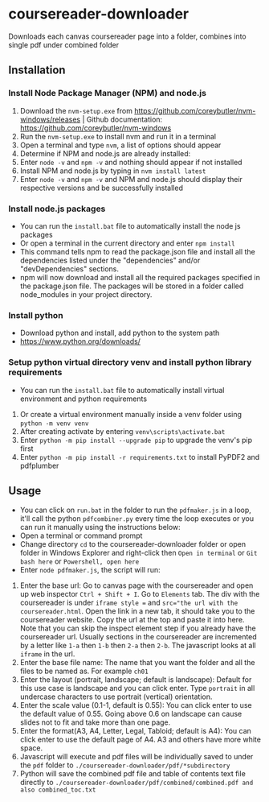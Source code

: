 # coursereader-downloader
Downloads each canvas coursereader page into a folder, combines into single pdf under combined folder

## Installation

### Install Node Package Manager (NPM) and node.js
1. Download the `nvm-setup.exe` from https://github.com/coreybutler/nvm-windows/releases | Github documentation: https://github.com/coreybutler/nvm-windows
2. Run the `nvm-setup.exe` to install nvm and run it in a terminal
3. Open a terminal and type `nvm`, a list of options should appear
4. Determine if NPM and node.js are already installed:
5. Enter `node -v` and `npm -v` and nothing should appear if not installed
6. Install NPM and node.js by typing in  `nvm install latest`
7. Enter `node -v` and `npm -v` and NPM and node.js should display their respective versions and be successfully installed

### Install node.js packages
* You can run the `install.bat` file to automatically install the node js packages
* Or open a terminal in the current directory and enter `npm install` 
* This command tells npm to read the package.json file and install all the dependencies listed under the "dependencies" and/or "devDependencies" sections.
* npm will now download and install all the required packages specified in the package.json file. The packages will be stored in a folder called node_modules in your project directory.

### Install python
* Download python and install, add python to the system path
* https://www.python.org/downloads/

### Setup python virtual directory venv and install python library requirements
* You can run the `install.bat` file to automatically install virtual environment and python requirements
1. Or create a virtual environment manually inside a venv folder using `python -m venv venv`
2. After creating activate by entering `venv\scripts\activate.bat`
3. Enter `python -m pip install --upgrade pip` to upgrade the venv's pip first
4. Enter `python -m pip install -r requirements.txt` to install PyPDF2 and pdfplumber

## Usage
* You can click on `run.bat` in the folder to run the `pdfmaker.js` in a loop, it'll call the python `pdfcombiner.py` every time the loop executes or you can run it manually using the instructions below:
* Open a terminal or command prompt
* Change directory `cd` to the coursereader-downloader folder or open folder in Windows Explorer and right-click then `Open in terminal` or `Git bash here` or `Powershell, open here`
* Enter `node pdfmaker.js`, the script will run:
1. Enter the base url: Go to canvas page with the coursereader and open up web inspector `Ctrl + Shift + I`. Go to `Elements` tab. The div with the coursereader is under `iframe style =` and `src="the url with the coursereader.html`. Open the link in a new tab, it should take you to the coursereader website. Copy the url at the top and paste it into here. Note that you can skip the inspect element step if you already have the coursereader url. Usually sections in the coursereader are incremented by a letter like `1-a` then `1-b` then `2-a` then `2-b`. The javascript looks at all `iframe` in the url.
2. Enter the base file name: The name that you want the folder and all the files to be named as. For example `ch01`
3. Enter the layout (portrait, landscape; default is landscape): Default for this use case is landscape and you can click enter. Type `portrait` in all undercase characters to use portrait (vertical) orientation.
4. Enter the scale value (0.1-1, default is 0.55): You can click enter to use the default value of 0.55. Going above 0.6 on landscape can cause slides not to fit and take more than one page.
5. Enter the format(A3, A4, Letter, Legal, Tabloid; default is A4): You can click enter to use the default page of A4. A3 and others have more white space.
6. Javascript will execute and pdf files will be individually saved to under the `pdf` folder to `./coursereader-downloader/pdf/*subdirectory`
7. Python will save the combined pdf file and table of contents text file directly to `./coursereader-downloader/pdf/combined/combined.pdf and also combined_toc.txt`
